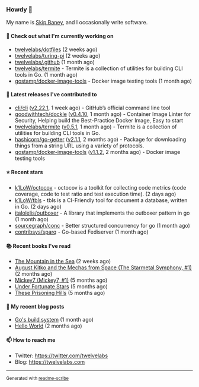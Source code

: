 ### Howdy 👋

My name is [Skip Baney](https://twelvelabs.com), and I occasionally write software.

#### 👷 Check out what I'm currently working on

- [twelvelabs/dotfiles](https://github.com/twelvelabs/dotfiles) (2 weeks ago)
- [twelvelabs/turing-pi](https://github.com/twelvelabs/turing-pi) (2 weeks ago)
- [twelvelabs/.github](https://github.com/twelvelabs/.github) (1 month ago)
- [twelvelabs/termite](https://github.com/twelvelabs/termite) - Termite is a collection of utilities for building CLI tools in Go. (1 month ago)
- [gostamp/docker-image-tools](https://github.com/gostamp/docker-image-tools) - Docker image testing tools (1 month ago)

#### 🔭 Latest releases I've contributed to

- [cli/cli](https://github.com/cli/cli) ([v2.22.1](https://github.com/cli/cli/releases/tag/v2.22.1), 1 week ago) - GitHub’s official command line tool
- [goodwithtech/dockle](https://github.com/goodwithtech/dockle) ([v0.4.10](https://github.com/goodwithtech/dockle/releases/tag/v0.4.10), 1 month ago) - Container Image Linter for Security, Helping build the Best-Practice Docker Image, Easy to start
- [twelvelabs/termite](https://github.com/twelvelabs/termite) ([v0.5.1](https://github.com/twelvelabs/termite/releases/tag/v0.5.1), 1 month ago) - Termite is a collection of utilities for building CLI tools in Go.
- [hashicorp/go-getter](https://github.com/hashicorp/go-getter) ([v2.1.1](https://github.com/hashicorp/go-getter/releases/tag/v2.1.1), 2 months ago) - Package for downloading things from a string URL using a variety of protocols.
- [gostamp/docker-image-tools](https://github.com/gostamp/docker-image-tools) ([v1.1.2](https://github.com/gostamp/docker-image-tools/releases/tag/v1.1.2), 2 months ago) - Docker image testing tools

#### ⭐ Recent stars

- [k1LoW/octocov](https://github.com/k1LoW/octocov) - octocov is a toolkit for collecting code metrics (code coverage, code to test ratio and test execution time). (2 days ago)
- [k1LoW/tbls](https://github.com/k1LoW/tbls) - tbls is a CI-Friendly tool for document a database, written in Go. (2 days ago)
- [italolelis/outboxer](https://github.com/italolelis/outboxer) - A library that implements the outboxer pattern in go (1 month ago)
- [sourcegraph/conc](https://github.com/sourcegraph/conc) - Better structured concurrency for go (1 month ago)
- [contribsys/sparq](https://github.com/contribsys/sparq) - Go-based Fediserver (1 month ago)

#### 📚 Recent books I've read

- [The Mountain in the Sea](https://www.goodreads.com/review/show/5027288300?utm_medium=api&amp;utm_source=rss) (2 weeks ago)
- [August Kitko and the Mechas from Space (The Starmetal Symphony, #1)](https://www.goodreads.com/review/show/5100246985?utm_medium=api&amp;utm_source=rss) (2 months ago)
- [Mickey7 (Mickey7, #1)](https://www.goodreads.com/review/show/4962790910?utm_medium=api&amp;utm_source=rss) (5 months ago)
- [Under Fortunate Stars](https://www.goodreads.com/review/show/4813809207?utm_medium=api&amp;utm_source=rss) (5 months ago)
- [These Prisoning Hills](https://www.goodreads.com/review/show/4691121446?utm_medium=api&amp;utm_source=rss) (5 months ago)

#### 📜 My recent blog posts

- [Go&#39;s build system](https://twelvelabs.com/2023/01/02/go-build-system/) (1 month ago)
- [Hello World](https://twelvelabs.com/2022/11/20/hello-world/) (2 months ago)

#### 📫 How to reach me

- Twitter: <https://twitter.com/twelvelabs>
- Blog: <https://twelvelabs.com>

---

<sup>Generated with [readme-scribe](https://github.com/muesli/readme-scribe)</sup>

